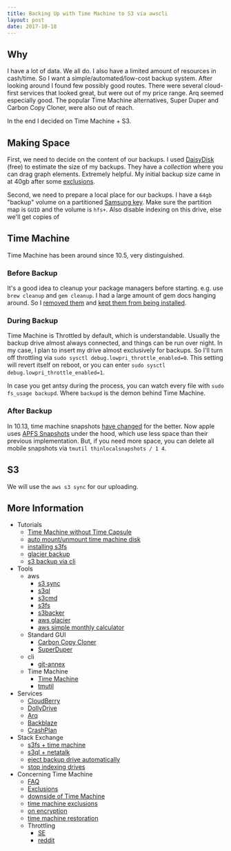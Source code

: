 ```yaml
---
title: Backing Up with Time Machine to S3 via awscli
layout: post
date: 2017-10-18
---
```


## Why 

I have a lot of data. We all do. I also have a limited amount of resources in cash/time. So I want a simple/automated/low-cost backup system. After looking around I found few possibly good routes. There were several cloud-first services that looked great, but were out of my price range. Arq seemed especially good. The popular Time Machine alternatives, Super Duper and Carbon Copy Cloner, were also out of reach. 

In the end I decided on Time Machine + S3. 

## Making Space 

First, we need to decide on the content of our backups. I used [DaisyDisk](https://daisydiskapp.com) (free) to estimate the size of my backups. They have a *collection* where you can drag graph elements. Extremely helpful. My initial backup size came in at 40gb after some [exclusions](http://pondini.org/TM/11.html). 

Second, we need to prepare a local place for our backups. I have a `64gb` "backup" volume on a partitioned [Samsung key](https://www.amazon.com/gp/product/B017DH3O5A/). Make sure the partition map is `GUID` and the volume is `hfs+`. Also disable indexing on this drive, else we'll get copies of 

## Time Machine

Time Machine has been around since 10.5, very distinguished. 

### Before Backup
It's a good idea to cleanup your package managers before starting. e.g. use `brew cleanup` and `gem cleanup`. I had a large amount of gem docs hanging around. So I [removed them](https://stackoverflow.com/questions/2941005/how-to-remove-installed-ri-and-rdoc/2944084#2944084) and [kept them from being installed](https://stackoverflow.com/questions/1381725/how-to-make-no-ri-no-rdoc-the-default-for-gem-install).

### During Backup 

Time Machine is Throttled by default, which is understandable. Usually the backup drive almost always connected, and things can be run over night. In my case, I plan to insert my drive almost exclusively for backups. So I'll turn off throttling via `sudo sysctl debug.lowpri_throttle_enabled=0`. This setting will revert itself on reboot, or you can enter `sudo sysctl debug.lowpri_throttle_enabled=1`. 

In case you get antsy during the process, you can watch every file with `sudo fs_usage backupd`. Where `backupd` is the demon behind Time Machine.

### After Backup 
In 10.13, time machine snapshots [have changed](https://eclecticlight.co/2017/06/22/mobile-time-machine-and-its-transformation-in-high-sierra/) for the better. Now apple uses [APFS Snapshots](https://developer.apple.com/library/content/documentation/FileManagement/Conceptual/APFS_Guide/Features/Features.html#//apple_ref/doc/uid/TP40016999-CH5-DontLinkElementID_5) under the hood, which use less space than their previous implementation. But, if you need more space, you can delete all mobile snapshots via `tmutil thinlocalsnapshots / 1 4`. 

## S3 

We will use the `aws s3 sync` for our uploading. 

## More Information  

* Tutorials 
    - [Time Machine without Time Capsule](https://superuser.com/questions/33885/wireless-backups-with-time-machine-without-time-capsule)
    - [auto mount/unmount time machine disk](https://somethinginteractive.com/blog/2013/07/24/time-machine-auto-mountunmount-drive-os-x/)
    - [installing s3fs](https://cloud.netapp.com/blog/amazon-s3-as-a-file-system)
    - [glacier backup](https://lifehacker.com/how-to-use-amazon-glacier-as-a-dirt-cheap-backup-solut-1460814873)
    - [s3 backup via cli](https://aws.amazon.com/getting-started/tutorials/backup-to-s3-cli/)
* Tools 
    - aws
        - [s3 sync](http://docs.aws.amazon.com/cli/latest/reference/s3/sync.html#)
        - [s3ql](https://bitbucket.org/nikratio/s3ql/)
        - [s3cmd](http://s3tools.org/s3cmd)
        - [s3fs](https://github.com/s3fs-fuse/s3fs-fuse)
        - [s3backer](https://github.com/archiecobbs/s3backer)
        - [aws glacier](https://aws.amazon.com/glacier/)
        - [aws simple monthly calculator](https://calculator.s3.amazonaws.com/index.html)
    - Standard GUI
        - [Carbon Copy Cloner](https://bombich.com)
        - [SuperDuper](http://www.shirt-pocket.com/SuperDuper/SuperDuperDescription.html)
    - cli
        - [git-annex](https://git-annex.branchable.com)
    - Time Machine
        - [Time Machine](https://en.wikipedia.org/wiki/Time_Machine_(macOS))
        - [tmutil](https://developer.apple.com/legacy/library/documentation/Darwin/Reference/ManPages/man8/tmutil.8.html)
* Services 
    - [CloudBerry](https://www.cloudberrylab.com)
    - [DollyDrive](http://www.dollydrive.com)
    - [Arq](https://www.arqbackup.com)
    - [Backblaze](https://www.backblaze.com)
    - [CrashPlan](https://www.crashplan.com/en-us/)
* Stack Exchange
    - [s3fs + time machine](https://apple.stackexchange.com/a/7003)
    - [s3ql + netatalk](https://apple.stackexchange.com/a/51634)
    - [eject backup drive automatically](https://apple.stackexchange.com/questions/800/how-do-i-eject-the-time-machine-backup-drive-automatically-after-each-backup)
    - [stop indexing drives](https://apple.stackexchange.com/questions/29580/how-do-i-make-spotlight-stop-indexing-my-backup-drive)
* Concerning Time Machine 
    - [FAQ](http://pondini.org/TM/FAQ.html)
    - [Exclusions](https://apple.stackexchange.com/a/25833)
    - [downside of Time Machine](https://apple.stackexchange.com/questions/24667/what-are-the-downsides-to-using-time-machine)
    - [time machine exclusions](https://apple.stackexchange.com/questions/131399/what-folders-can-be-safely-excluded-from-time-machine-backup)
    - [on encryption](https://apple.stackexchange.com/questions/81460/should-time-machine-backups-be-encrypted)
    - [time machine restoration](https://apple.stackexchange.com/questions/490/how-do-i-use-time-machine-to-restore-my-entire-computer-rather-than-a-file)
    - Throttling
        - [SE](https://apple.stackexchange.com/questions/212537/time-machine-ridiculously-slow-after-el-capitan-upgrade)
        - [reddit](https://www.reddit.com/r/apple/comments/5vb66w/speed_up_your_time_machine_backups_tremendously/?st=j8xved1v&sh=7fe82e25)
